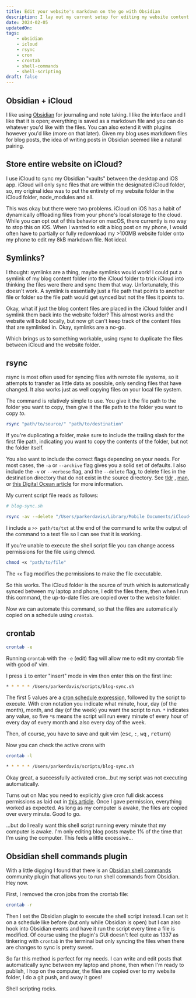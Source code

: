 ```yaml
---
title: Edit your website's markdown on the go with Obsidian
description: I lay out my current setup for editing my website content on mobile and desktop
date: 2024-02-05
updatedOn:
tags:
    - obsidian
    - icloud
    - rsync
    - cron
    - crontab
    - shell-commands
    - shell-scripting
draft: false
---
```


## Obsidian + iCloud

I like using [Obsidian](https://obsidian.md/) for journaling and note taking. I like the interface and I like that it is open; everything is saved as a markdown file and you can do whatever you'd like with the files. You can also extend it with plugins however you'd like (more on that later). Given my blog uses markdown files for blog posts, the idea of writing posts in Obsidian seemed like a natural pairing.

## Store entire website on iCloud?

I use iCloud to sync my Obsidian "vaults" between the desktop and iOS app. iCloud will only sync files that are within the designated iCloud folder, so, my original idea was to put the entirety of my website folder in the iCloud folder, node_modules and all.

This was okay but there were two problems. iCloud on iOS has a habit of dynamically offloading files from your phone's local storage to the cloud. While you can opt out of this behavior on macOS, there currently is no way to stop this on iOS. When I wanted to edit a blog post on my phone, I would often have to partially or fully redownload my >100MB website folder onto my phone to edit my 8kB markdown file. Not ideal.

## Symlinks?

I thought: symlinks are a thing, maybe symlinks would work! I could put a symlink of my blog content folder into the iCloud folder to trick iCloud into thinking the files were there and sync them that way. Unfortunately, this doesn't work. A symlink is essentially just a file path that points to another file or folder so the file path would get synced but not the files it points to.

Okay, what if just the blog content files are placed in the iCloud folder and I symlink them back into the website folder? This almost works and the website will build locally, but now git can't keep track of the content files that are symlinked in. Okay, symlinks are a no-go.

Which brings us to something workable, using rsync to duplicate the files between iCloud and the website folder.

## rsync

rsync is most often used for syncing files with remote file systems, so it attempts to transfer as little data as possible, only sending files that have changed. It also works just as well copying files on your local file system.

The command is relatively simple to use. You give it the file path to the folder you want to copy, then give it the file path to the folder you want to copy _to_.

```bash
rsync "path/to/source/" "path/to/destination"
```

If you're duplicating a folder, make sure to include the trailing slash for the first file path, indicating you want to copy the contents of the folder, but not the folder itself.

You also want to include the correct flags depending on your needs. For most cases, the `-a` or `--archive` flag gives you a solid set of defaults. I also include the `-v` or `--verbose` flag, and the `--delete` flag, to delete files in the destination directory that do not exist in the source directory. See [tldr](https://tldr.inbrowser.app/pages/common/rsync) , [man](https://man7.org/linux/man-pages/man1/rsync.1.html), or [this Digital Ocean article](https://www.digitalocean.com/community/tutorials/how-to-use-rsync-to-sync-local-and-remote-directories) for more information.

My current script file reads as follows:

```bash
# blog-sync.sh

rsync -av --delete "/Users/parkerdavis/Library/Mobile Documents/iCloud~md~obsidian/Documents/Blog/" "/Users/parkerdavis/projects/agave-portfolio/content/blog" >> /Users/parkerdavis/Desktop/output.txt
```

I include a `>> path/to/txt` at the end of the command to write the output of the command to a text file so I can see that it is working.

If you're unable to execute the shell script file you can change access permissions for the file using chmod.

```bash
chmod +x "path/to/file"
```

The `+x` flag modifies the permissions to make the file executable.

So this works. The iCloud folder is the source of truth which is automatically synced between my laptop and phone, I edit the files there, then when I run this command, the up-to-date files are copied over to the website folder.

Now we can automate this command, so that the files are automatically copied on a schedule using `crontab`.

## crontab

```bash
crontab -e
```

Running `crontab` with the `-e` (edit) flag will allow me to edit my crontab file with good ol' vim.

I press <kbd>i</kbd> to enter "insert" mode in vim then enter this on the first line:

```bash
* * * * * /Users/parkerdavis/scripts/blog-sync.sh
```

The first 5 values are a [cron schedule expression](https://crontab.guru/), followed by the script to execute. With cron notation you indicate what minute, hour, day (of the month), month, and day (of the week) you want the script to run. `*` indicates any value, so five `*`s means the script will run every minute of every hour of every day of every month and also every day of the week.

Then, of course, you have to save and quit vim (<kbd>esc</kbd>, <kbd>:</kbd>, <kbd>wq</kbd> , <kbd>return</kbd>)

Now you can check the active crons with

```bash
crontab -l
```

```bash title="Output"
* * * * * /Users/parkerdavis/scripts/blog-sync.sh
```

Okay great, a successfully activated cron...but my script was not executing automatically.

Turns out on Mac you need to explicitly give cron full disk access permissions as laid out in [this article](https://medium.com/macoclock/automate-running-a-script-using-crontab-on-macos-88a378e0aeac). Once I gave permission, everything worked as expected. As long as my computer is awake, the files are copied over every minute. Good to go.

...but do I really want this shell script running every minute that my computer is awake. I'm only editing blog posts maybe 1% of the time that I'm using the computer. This feels a little excessive...

## Obsidian shell commands plugin

With a little digging I found that there is an [Obsidian shell commands](https://publish.obsidian.md/shellcommands/Index) community plugin that allows you to run shell commands from Obsidian. Hey now.

First, I removed the cron jobs from the crontab file:

```bash
crontab -r
```

Then I set the Obsidian plugin to execute the shell script instead. I can set it on a schedule like before (but only while Obsidian is open) but I can also hook into Obsidian events and have it run the script every time a file is modified. Of course using the plugin's GUI doesn't feel quite as 1337 as tinkering with `crontab` in the terminal but only syncing the files when there are changes to sync is pretty sweet.

So far this method is perfect for my needs. I can write and edit posts that automatically sync between my laptop and phone, then when I'm ready to publish, I hop on the computer, the files are copied over to my website folder, I do a git push, and away it goes!

Shell scripting rocks.
